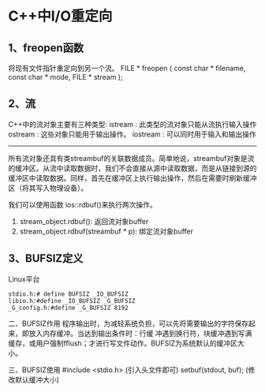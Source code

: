 # C++中I/O重定向

## 1、freopen函数
将现有文件指针重定向到另一个流。
FILE * freopen ( const char * filename, const char * mode, FILE * stream );

## 2、流
C++中的流对象主要有三种类型:
istream : 此类型的流对象只能从流执行输入操作
ostream : 这些对象只能用于输出操作。
iostream : 可以同时用于输入和输出操作

---
所有流对象还具有类streambuf的关联数据成员。简单地说，streambuf对象是流的缓冲区。从流中读取数据时，我们不会直接从源中读取数据，而是从链接到源的缓冲区中读取数据。同样，首先在缓冲区上执行输出操作，然后在需要时刷新缓冲区（将其写入物理设备）。

我们可以使用函数 ios::rdbuf()来执行两次操作。
1) stream_object.rdbuf(): 返回流对象buffer
2) stream_object.rdbuf(streambuf * p): 绑定流对象buffer

## 3、BUFSIZ定义
Linux平台
```
stdio.h:# define BUFSIZ _IO_BUFSIZ
libio.h:#define _IO_BUFSIZ _G_BUFSIZ
_G_config.h:#define _G_BUFSIZ 8192
```

二、BUFSIZ作用
程序输出时，为减轻系统负担，可以先将需要输出的字符保存起来，即放入内存缓冲。当达到输出条件时：行缓
冲遇到换行符，块缓冲遇到写满缓存，或用户强制fflush；才进行写文件动作。BUFSIZ为系统默认的缓冲区大小。

三、BUFSIZ使用
#include <stdio.h> (引入头文件即可)
setbuf(stdout, buf); (修改默认缓冲大小)
